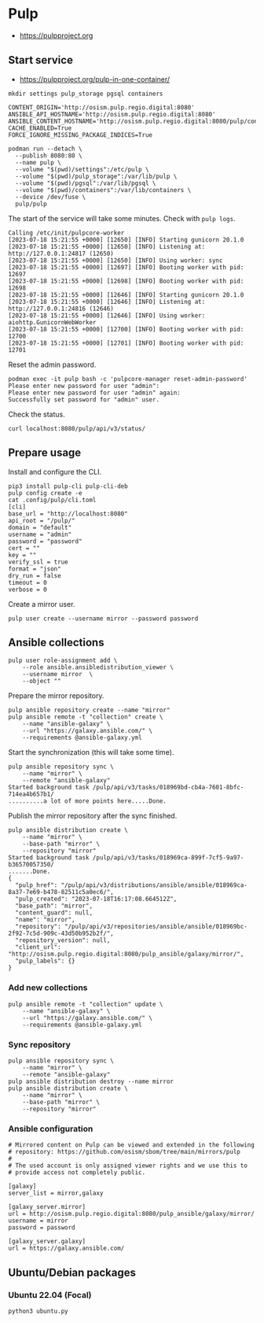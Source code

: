 # Pulp

* https://pulpproject.org

## Start service

* https://pulpproject.org/pulp-in-one-container/

```
mkdir settings pulp_storage pgsql containers
```

```
CONTENT_ORIGIN='http://osism.pulp.regio.digital:8080'
ANSIBLE_API_HOSTNAME='http://osism.pulp.regio.digital:8080'
ANSIBLE_CONTENT_HOSTNAME='http://osism.pulp.regio.digital:8080/pulp/content'
CACHE_ENABLED=True
FORCE_IGNORE_MISSING_PACKAGE_INDICES=True
```

```
podman run --detach \
  --publish 8080:80 \
  --name pulp \
  --volume "$(pwd)/settings":/etc/pulp \
  --volume "$(pwd)/pulp_storage":/var/lib/pulp \
  --volume "$(pwd)/pgsql":/var/lib/pgsql \
  --volume "$(pwd)/containers":/var/lib/containers \
  --device /dev/fuse \
  pulp/pulp
```

The start of the service will take some minutes. Check with ``pulp logs``.

```
Calling /etc/init/pulpcore-worker
[2023-07-18 15:21:55 +0000] [12650] [INFO] Starting gunicorn 20.1.0
[2023-07-18 15:21:55 +0000] [12650] [INFO] Listening at: http://127.0.0.1:24817 (12650)
[2023-07-18 15:21:55 +0000] [12650] [INFO] Using worker: sync
[2023-07-18 15:21:55 +0000] [12697] [INFO] Booting worker with pid: 12697
[2023-07-18 15:21:55 +0000] [12698] [INFO] Booting worker with pid: 12698
[2023-07-18 15:21:55 +0000] [12646] [INFO] Starting gunicorn 20.1.0
[2023-07-18 15:21:55 +0000] [12646] [INFO] Listening at: http://127.0.0.1:24816 (12646)
[2023-07-18 15:21:55 +0000] [12646] [INFO] Using worker: aiohttp.GunicornWebWorker
[2023-07-18 15:21:55 +0000] [12700] [INFO] Booting worker with pid: 12700
[2023-07-18 15:21:55 +0000] [12701] [INFO] Booting worker with pid: 12701
```

Reset the admin password.

```
podman exec -it pulp bash -c 'pulpcore-manager reset-admin-password'
Please enter new password for user "admin":
Please enter new password for user "admin" again:
Successfully set password for "admin" user.
```

Check the status.

```
curl localhost:8080/pulp/api/v3/status/
```

## Prepare usage

Install and configure the CLI.

```
pip3 install pulp-cli pulp-cli-deb
pulp config create -e
cat .config/pulp/cli.toml
[cli]
base_url = "http://localhost:8080"
api_root = "/pulp/"
domain = "default"
username = "admin"
password = "password"
cert = ""
key = ""
verify_ssl = true
format = "json"
dry_run = false
timeout = 0
verbose = 0
```

Create a mirror user.

```
pulp user create --username mirror --password password
```

## Ansible collections

```
pulp user role-assignment add \
    --role ansible.ansibledistribution_viewer \
    --username mirror  \
    --object ""
```

Prepare the mirror repository.

```
pulp ansible repository create --name "mirror"
pulp ansible remote -t "collection" create \
    --name "ansible-galaxy" \
    --url "https://galaxy.ansible.com/" \
    --requirements @ansible-galaxy.yml
```

Start the synchronization (this will take some time).

```
pulp ansible repository sync \
    --name "mirror" \
    --remote "ansible-galaxy"
Started background task /pulp/api/v3/tasks/018969bd-cb4a-7601-8bfc-714ea4b657b1/
..........a lot of more points here.....Done.
```

Publish the mirror repository after the sync finished.

```
pulp ansible distribution create \
    --name "mirror" \
    --base-path "mirror" \
    --repository "mirror"
Started background task /pulp/api/v3/tasks/018969ca-899f-7cf5-9a97-b36570057350/
.......Done.
{
  "pulp_href": "/pulp/api/v3/distributions/ansible/ansible/018969ca-8a37-7e69-b478-82511c5a0ec6/",
  "pulp_created": "2023-07-18T16:17:08.664512Z",
  "base_path": "mirror",
  "content_guard": null,
  "name": "mirror",
  "repository": "/pulp/api/v3/repositories/ansible/ansible/018969bc-2f92-7c5d-909c-43d50b952b2f/",
  "repository_version": null,
  "client_url": "http://osism.pulp.regio.digital:8080/pulp_ansible/galaxy/mirror/",
  "pulp_labels": {}
}
```

### Add new collections

```
pulp ansible remote -t "collection" update \
    --name "ansible-galaxy" \
    --url "https://galaxy.ansible.com/" \
    --requirements @ansible-galaxy.yml
```

### Sync repository

```
pulp ansible repository sync \
    --name "mirror" \
    --remote "ansible-galaxy"
pulp ansible distribution destroy --name mirror
pulp ansible distribution create \
    --name "mirror" \
    --base-path "mirror" \
    --repository "mirror"
```

### Ansible configuration

```
# Mirrored content on Pulp can be viewed and extended in the following
# repository: https://github.com/osism/sbom/tree/main/mirrors/pulp
#
# The used account is only assigned viewer rights and we use this to
# provide access not completely public.

[galaxy]
server_list = mirror,galaxy

[galaxy_server.mirror]
url = http://osism.pulp.regio.digital:8080/pulp_ansible/galaxy/mirror/
username = mirror
password = password

[galaxy_server.galaxy]
url = https://galaxy.ansible.com/
```

## Ubuntu/Debian packages

### Ubuntu 22.04 (Focal)

```
python3 ubuntu.py
```
